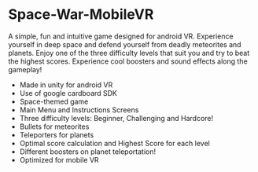 # Space-War-MobileVR
A simple, fun and intuitive game designed for android VR. Experience yourself in deep space and defend yourself from deadly meteorites and planets.
Enjoy one of the three difficulty levels that suit you and try to beat the highest scores.
Experience cool boosters and sound effects along the gameplay!

* Made in unity for android VR
* Use of google cardboard SDK
* Space-themed game
* Main Menu and Instructions Screens
* Three difficulty levels: Beginner, Challenging and Hardcore!
* Bullets for meteorites
* Teleporters for planets
* Optimal score calculation and Highest Score for each level
* Different boosters on planet teleportation!
* Optimized for mobile VR
